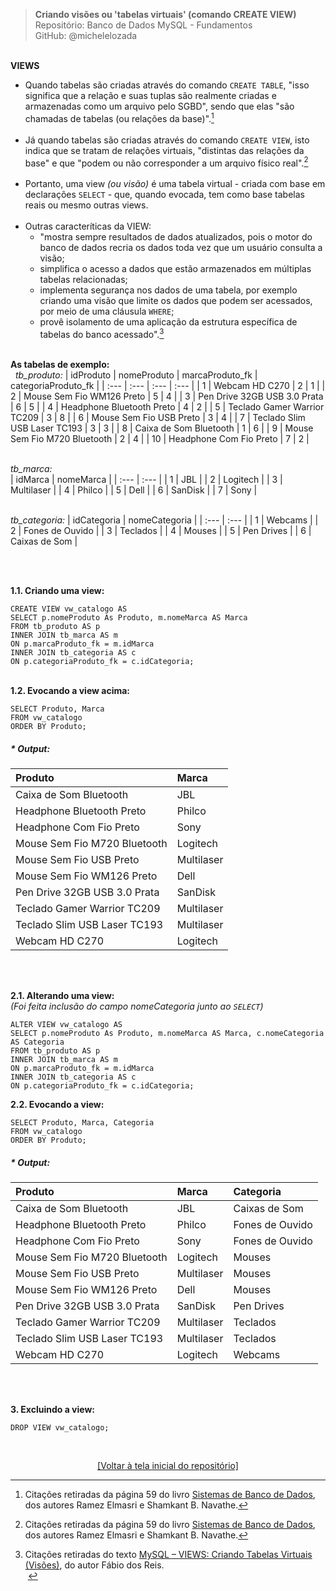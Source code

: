 > **Criando visões ou 'tabelas virtuais' (comando CREATE VIEW)**     
> Repositório: Banco de Dados MySQL - Fundamentos    
> GitHub: @michelelozada
&nbsp;
     
&nbsp;  
**VIEWS**
- Quando tabelas são criadas através do comando `CREATE TABLE`, "isso significa que a relação e 
suas tuplas são realmente criadas e armazenadas como um arquivo pelo SGBD", sendo que elas "são
chamadas de tabelas (ou relações da base)".[^1]  
&nbsp;  
- Já quando tabelas são criadas através do comando `CREATE VIEW`, isto indica que se tratam de relações
virtuais, "distintas das relações da base" e que "podem ou não corresponder a um arquivo
físico real".[^1]    
&nbsp; 
- Portanto, uma view *(ou visão)* é uma tabela virtual - criada com base em declarações `SELECT` - que, 
quando evocada, tem como base tabelas reais ou mesmo outras views.  
&nbsp;  
- Outras caracteríticas da VIEW: 
	- "mostra sempre resultados de dados atualizados, pois o motor do banco de dados recria os dados toda vez que um usuário consulta a visão;
	- simplifica o acesso a dados que estão armazenados em múltiplas tabelas relacionadas;
	- implementa segurança nos dados de uma tabela, por exemplo criando uma visão que limite os dados que podem ser acessados, por meio de uma cláusula `WHERE`;
	- provê isolamento de uma aplicação da estrutura específica de tabelas do banco acessado".[^2]
&nbsp;    
[^1]: Citações retiradas da página 59 do livro [Sistemas de Banco de Dados](https://www.bvirtual.com.br/NossoAcervo/Publicacao/168492), dos autores Ramez Elmasri e Shamkant B. Navathe.  
[^2]: Citações retiradas do texto [MySQL – VIEWS: Criando Tabelas Virtuais (Visões)](http://www.bosontreinamentos.com.br/mysql/mysql-views-criando-tabelas-virtuais-visoes-28/), do autor Fábio dos Reis.  
&nbsp;
     
&nbsp;  
**As tabelas de exemplo:**  
&nbsp; 
*tb_produto:*
| idProduto	 | nomeProduto			        | marcaProduto_fk	| categoriaProduto_fk |
| :---	     | :---			                | :---	            | :---                |
| 1	         | Webcam HD C270				| 2	                | 1                   |
| 2	         | Mouse Sem Fio WM126 Preto	| 5	                | 4                   |
| 3	         | Pen Drive 32GB USB 3.0 Prata | 6	                | 5                   |
| 4	         | Headphone Bluetooth Preto	| 4	                | 2                   |
| 5	         | Teclado Gamer Warrior TC209	| 3	                | 8                   |
| 6	         | Mouse Sem Fio USB Preto	    | 3	                | 4                   |
| 7	         | Teclado Slim USB Laser TC193	| 3	                | 3                   |
| 8	         | Caixa de Som Bluetooth	    | 1	                | 6                   |
| 9	         | Mouse Sem Fio M720 Bluetooth	| 2	                | 4                   |
| 10         | Headphone Com Fio Preto	    | 7	                | 2                   |

&nbsp;    
*tb_marca:*  
| idMarca | nomeMarca  | 
| :---	  | :---       |
| 1	      | JBL        |
| 2	      | Logitech   |
| 3	      | Multilaser |
| 4	      | Philco     |
| 5	      | Dell       |
| 6	      | SanDisk    |
| 7	      | Sony       |

&nbsp;    
*tb_categoria:* 
| idCategoria | nomeCategoria	| 
| :---	      | :---            |
| 1	          | Webcams		    |
| 2	          | Fones de Ouvido |
| 3	          | Teclados        |
| 4	          | Mouses          |
| 5	          | Pen Drives      |
| 6           | Caixas de Som   |

&nbsp;
     
&nbsp;  
**1.1. Criando uma view:**  
```mysql
CREATE VIEW vw_catalogo AS 
SELECT p.nomeProduto As Produto, m.nomeMarca AS Marca
FROM tb_produto AS p
INNER JOIN tb_marca AS m
ON p.marcaProduto_fk = m.idMarca
INNER JOIN tb_categoria AS c
ON p.categoriaProduto_fk = c.idCategoria;
```
&nbsp;
&nbsp;  
**1.2. Evocando a view acima:** 
```mysql
SELECT Produto, Marca
FROM vw_catalogo
ORDER BY Produto;
```

##### * Output:
| Produto	    				| Marca      |
| :---	    					| :---     	 |
| Caixa de Som Bluetooth	    | JBL        |
| Headphone Bluetooth Preto	    | Philco     |
| Headphone Com Fio Preto	    | Sony       |
| Mouse Sem Fio M720 Bluetooth	| Logitech   |
| Mouse Sem Fio USB Preto	    | Multilaser |
| Mouse Sem Fio WM126 Preto     | Dell       |
| Pen Drive 32GB USB 3.0 Prata  | SanDisk    |
| Teclado Gamer Warrior TC209   | Multilaser |
| Teclado Slim USB Laser TC193  | Multilaser |
| Webcam HD C270                | Logitech   |

&nbsp;

&nbsp;  
**2.1. Alterando uma view:**  
*(Foi feita inclusão do campo *nomeCategoria* junto ao `SELECT`)*
```mysql
ALTER VIEW vw_catalogo AS 
SELECT p.nomeProduto As Produto, m.nomeMarca AS Marca, c.nomeCategoria AS Categoria
FROM tb_produto AS p
INNER JOIN tb_marca AS m
ON p.marcaProduto_fk = m.idMarca
INNER JOIN tb_categoria AS c
ON p.categoriaProduto_fk = c.idCategoria;
```

**2.2. Evocando a view:** 
```mysql
SELECT Produto, Marca, Categoria
FROM vw_catalogo
ORDER BY Produto;
```

##### * Output:
| Produto	    				| Marca      | Categoria       |
| :--	    					| :---     	 | :---            |
| Caixa de Som Bluetooth	    | JBL        | Caixas de Som   |
| Headphone Bluetooth Preto	    | Philco     | Fones de Ouvido |
| Headphone Com Fio Preto	    | Sony       | Fones de Ouvido |
| Mouse Sem Fio M720 Bluetooth	| Logitech   | Mouses          | 
| Mouse Sem Fio USB Preto	    | Multilaser | Mouses          | 
| Mouse Sem Fio WM126 Preto     | Dell       | Mouses          | 
| Pen Drive 32GB USB 3.0 Prata  | SanDisk    | Pen Drives      | 
| Teclado Gamer Warrior TC209   | Multilaser | Teclados        |
| Teclado Slim USB Laser TC193  | Multilaser | Teclados        |
| Webcam HD C270                | Logitech   | Webcams         |

&nbsp;

&nbsp;  
**3. Excluindo a view:**  
```mysql
DROP VIEW vw_catalogo;
```

&nbsp;

<div align="center">
<a href="https://github.com/michelelozada/Banco-de-Dados-MySQL-Fundamentos">[Voltar à tela inicial do repositório]</a>
</div>